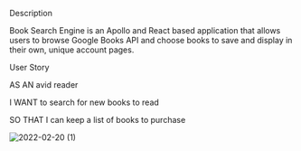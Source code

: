 Description


Book Search Engine is an Apollo and React based application that allows users to browse Google Books API and choose books to save and display in their own, unique account pages.

User Story

AS AN avid reader

I WANT to search for new books to read

SO THAT I can keep a list of books to purchase


![2022-02-20 (1)](https://user-images.githubusercontent.com/84550325/154871910-30f1883f-511e-4c69-a7f3-48275384cbdf.png)
